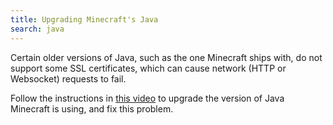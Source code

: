 ```yaml
---
title: Upgrading Minecraft's Java
search: java
---
```

Certain older versions of Java, such as the one Minecraft ships with, do not support some SSL certificates, which can cause network (HTTP or Websocket) requests to fail.

Follow the instructions in [this video](https://www.youtube.com/watch?v=fZ2QIarg_c8) to upgrade the version of Java Minecraft is using, and fix this problem.
